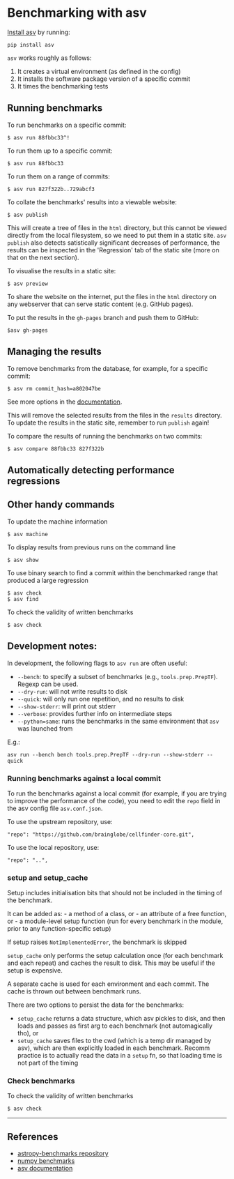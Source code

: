 # Benchmarking with asv
[Install asv](https://asv.readthedocs.io/en/stable/installing.html) by running:
```
pip install asv
```

`asv` works roughly as follows:
1. It creates a virtual environment (as defined in the config)
2. It installs the software package version of a specific commit
3. It times the benchmarking tests

## Running benchmarks
To run benchmarks on a specific commit:
```
$ asv run 88fbbc33^!
```

To run them up to a specific commit:
```
$ asv run 88fbbc33
```

To run them on a range of commits:
```
$ asv run 827f322b..729abcf3
```

To collate the benchmarks' results into a viewable website:
```
$ asv publish
```
This will create a tree of files in the `html` directory, but this cannot be viewed directly from the local filesystem, so we need to put them in a static site. `asv publish` also detects satistically significant decreases of performance, the results can be inspected in the 'Regression' tab of the static site (more on that on the next section).

To visualise the results in a static site:
```
$ asv preview
```
To share the website on the internet, put the files in the `html` directory on any webserver that can serve static content (e.g. GitHub pages).

To put the results in the `gh-pages` branch and push them to GitHub:
```
$asv gh-pages
```

## Managing the results

To remove benchmarks from the database, for example, for a specific commit:

```
$ asv rm commit_hash=a802047be
```
See more options in the [documentation](https://asv.readthedocs.io/en/stable/using.html#managing-the-results-database).

This will remove the selected results from the files in the `results` directory. To update the results in the static site, remember to run `publish` again!


To compare the results of running the benchmarks on two commits:
```
$ asv compare 88fbbc33 827f322b
```

## Automatically detecting performance regressions



## Other handy commands
To update the machine information
```
$ asv machine
```

To display results from previous runs on the command line
```
$ asv show
```

To use binary search to find a commit within the benchmarked range that produced a large regression
```
$ asv check
$ asv find
```

To check the validity of written benchmarks
```
$ asv check
```


## Development notes:
In development, the following flags to `asv run` are often useful:
- `--bench`: to specify a subset of benchmarks (e.g., `tools.prep.PrepTF`). Regexp can be used.
- `--dry-run`: will not write results to disk
- `--quick`: will only run one repetition, and no results to disk
- `--show-stderr`: will print out stderr
- `--verbose`: provides further info on intermediate steps
- `--python=same`: runs the benchmarks in the same environment that `asv` was launched from

E.g.:
```
asv run --bench bench tools.prep.PrepTF --dry-run --show-stderr --quick
```

### Running benchmarks against a local commit
To run the benchmarks against a local commit (for example, if you are trying to improve the performance of the code), you need to edit the `repo` field in the asv config file `asv.conf.json`.

To use the upstream repository, use:
```
"repo": "https://github.com/brainglobe/cellfinder-core.git",
```

To use the local repository, use:
```
"repo": "..",
```

### setup and setup_cache

Setup includes initialisation bits that should not be included
in the timing of the benchmark.

It can be added as:
    - a method of a class, or
    - an attribute of a free function, or
    - a module-level setup function (run for every benchmark in the
    module, prior to any function-specific setup)

If setup raises `NotImplementedError`, the benchmark is skipped

`setup_cache` only performs the setup calculation once
(for each benchmark and each repeat) and caches the
result to disk. This may be useful if the setup is
expensive.

A separate cache is used for each environment and each commit.
The cache is thrown out between benchmark runs.

There are two options to persist the data for the benchmarks:
- `setup_cache` returns a data structure, which asv pickles to disk,
    and then loads and passes as first arg to each benchmark (not
    automagically tho), or
- `setup_cache` saves files to the cwd (which is a temp dir managed by
    asv), which are then explicitly loaded in each benchmark. Recomm
    practice is to actually read the data in a `setup` fn, so that
    loading time is not part of the timing

### Check benchmarks
To check the validity of written benchmarks
```
$ asv check
```


----
## References
- [astropy-benchmarks repository](https://github.com/astropy/astropy-benchmarks/tree/main)
- [numpy benchmarks](https://github.com/numpy/numpy/tree/main/benchmarks/benchmarks)
- [asv documentation](https://asv.readthedocs.io/en/stable/index.html)
